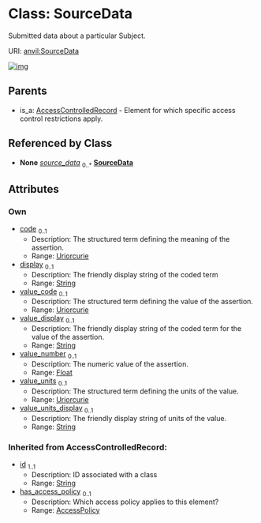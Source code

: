 
# Class: SourceData

Submitted data about a particular Subject.

URI: [anvil:SourceData](https://anvilproject.org/acr-harmonized-data-model/SourceData)


[![img](https://yuml.me/diagram/nofunky;dir:TB/class/[SubjectAssertion]-%20source_data%200..*>[SourceData&#124;code:uriorcurie%20%3F;display:string%20%3F;value_code:uriorcurie%20%3F;value_display:string%20%3F;value_number:float%20%3F;value_units:uriorcurie%20%3F;value_units_display:string%20%3F;id(i):string],[AccessControlledRecord]^-[SourceData],[SubjectAssertion],[AccessPolicy],[AccessControlledRecord])](https://yuml.me/diagram/nofunky;dir:TB/class/[SubjectAssertion]-%20source_data%200..*>[SourceData&#124;code:uriorcurie%20%3F;display:string%20%3F;value_code:uriorcurie%20%3F;value_display:string%20%3F;value_number:float%20%3F;value_units:uriorcurie%20%3F;value_units_display:string%20%3F;id(i):string],[AccessControlledRecord]^-[SourceData],[SubjectAssertion],[AccessPolicy],[AccessControlledRecord])

## Parents

 *  is_a: [AccessControlledRecord](AccessControlledRecord.md) - Element for which specific access control restrictions apply.

## Referenced by Class

 *  **None** *[source_data](source_data.md)*  <sub>0..\*</sub>  **[SourceData](SourceData.md)**

## Attributes


### Own

 * [code](code.md)  <sub>0..1</sub>
     * Description: The structured term defining the meaning of the assertion.
     * Range: [Uriorcurie](types/Uriorcurie.md)
 * [display](display.md)  <sub>0..1</sub>
     * Description: The friendly display string of the coded term
     * Range: [String](types/String.md)
 * [value_code](value_code.md)  <sub>0..1</sub>
     * Description: The structured term defining the value of the assertion.
     * Range: [Uriorcurie](types/Uriorcurie.md)
 * [value_display](value_display.md)  <sub>0..1</sub>
     * Description: The friendly display string of the coded term for the value of the assertion.
     * Range: [String](types/String.md)
 * [value_number](value_number.md)  <sub>0..1</sub>
     * Description: The numeric value of the assertion.
     * Range: [Float](types/Float.md)
 * [value_units](value_units.md)  <sub>0..1</sub>
     * Description: The structured term defining the units of the value.
     * Range: [Uriorcurie](types/Uriorcurie.md)
 * [value_units_display](value_units_display.md)  <sub>0..1</sub>
     * Description: The friendly display string of units of the value.
     * Range: [String](types/String.md)

### Inherited from AccessControlledRecord:

 * [id](id.md)  <sub>1..1</sub>
     * Description: ID associated with a class
     * Range: [String](types/String.md)
 * [has_access_policy](has_access_policy.md)  <sub>0..1</sub>
     * Description: Which access policy applies to this element?
     * Range: [AccessPolicy](AccessPolicy.md)
